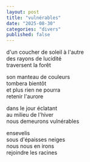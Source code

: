 ```yaml
---
layout: post
title: "vulnérables"
date: "2025-08-30"
categories: "divers"
published: false
---
```


d'un coucher de soleil à l'autre  
des rayons de lucidité  
traversent la forêt  

son manteau de couleurs  
tombera bientôt  
et plus rien ne pourra  
retenir l'aurore  

dans le jour éclatant  
au milieu de l'hiver  
nous demeurons vulnérables  

ensevelis  
sous d'épaisses neiges  
nous nous en irons  
rejoindre les racines  
